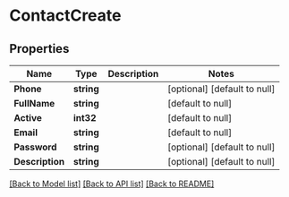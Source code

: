 # ContactCreate

## Properties
Name | Type | Description | Notes
------------ | ------------- | ------------- | -------------
**Phone** | **string** |  | [optional] [default to null]
**FullName** | **string** |  | [default to null]
**Active** | **int32** |  | [default to null]
**Email** | **string** |  | [default to null]
**Password** | **string** |  | [optional] [default to null]
**Description** | **string** |  | [optional] [default to null]

[[Back to Model list]](../README.md#documentation-for-models) [[Back to API list]](../README.md#documentation-for-api-endpoints) [[Back to README]](../README.md)


